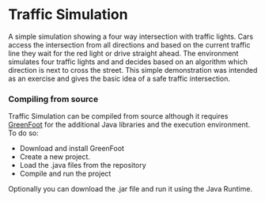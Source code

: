Traffic Simulation
====

A simple simulation showing a four way intersection with traffic lights. Cars access the intersection from all directions and based on the current traffic line they wait for the red light or drive straight ahead. The environment simulates four traffic lights and and decides based on an algorithm which direction is next to cross the street. This simple demonstration was intended as an exercise and gives the basic idea of a safe traffic intersection.

### Compiling from source

Traffic Simulation can be compiled from source although it requires [GreenFoot](http://www.greenfoot.org/door) for the additional Java libraries and the execution environment. To do so:

* Download and install GreenFoot
* Create a new project.
* Load the .java files from the repository
* Compile and run the project

Optionally you can download the .jar file and run it using the Java Runtime.
